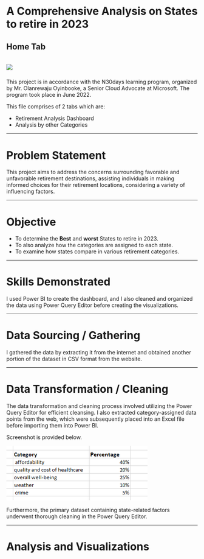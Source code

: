 # A Comprehensive Analysis on States to retire in 2023
## Home Tab
![](Homepage.png)
-----------



This project is in accordance with the N30days learning program, organized by Mr. Olanrewaju Oyinbooke, a Senior Cloud Advocate at Microsoft. The program took place in June 2022.

This file comprises of 2 tabs which are:
- Retirement Analysis Dashboard
- Analysis by other Categories


----------------
# Problem Statement
This project aims to address the concerns surrounding favorable and unfavorable retirement destinations, assisting individuals in making informed choices for their retirement locations, considering a variety of influencing factors.

-------------
# Objective
- To determine the **Best** and **worst** States to retire in 2023.
- To also analyze how the categories are assigned to each state.
- To examine how states compare in various retirement categories.


---------------
# Skills Demonstrated
I used Power BI to create the dashboard, and I also cleaned and organized the data using Power Query Editor before creating the visualizations.

------------------------
# Data Sourcing / Gathering
I gathered the data by extracting it from the internet and obtained another portion of the dataset in CSV format from the website.


-----------------
# Data Transformation / Cleaning
The data transformation and cleaning process involved utilizing the Power Query Editor for efficient cleansing. I also extracted category-assigned data points from the web, which were subsequently placed into an Excel file before importing them into Power BI. 

Screenshot is provided below.



![](Category.png)



Furthermore, the primary dataset containing state-related factors underwent thorough cleaning in the Power Query Editor.

---------------
# Analysis and Visualizations








